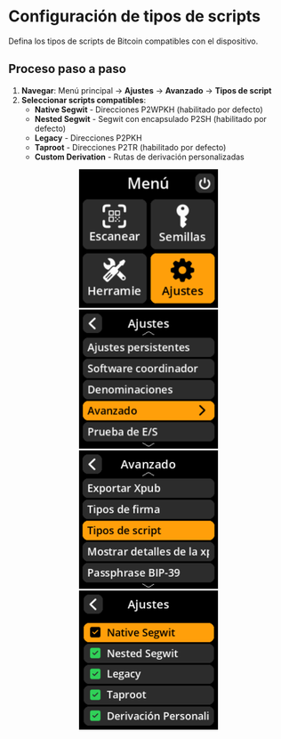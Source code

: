 # Configuración de tipos de scripts

Defina los tipos de scripts de Bitcoin compatibles con el dispositivo.

## Proceso paso a paso

1. **Navegar**: Menú principal → **Ajustes** → **Avanzado** → **Tipos de script**
2. **Seleccionar scripts compatibles**:
     - **Native Segwit** - Direcciones P2WPKH (habilitado por defecto)
     - **Nested Segwit** - Segwit con encapsulado P2SH (habilitado por defecto)
     - **Legacy** - Direcciones P2PKH
     - **Taproot** - Direcciones P2TR (habilitado por defecto)
     - **Custom Derivation** - Rutas de derivación personalizadas

<div align="center">
     <img src="images/HomeScreenSettingsSelectView.png" alt="Menú de selección de ajustes" width="250"/>
</div>

<div align="center">
     <img src="images/SettingsMainMenuAdvancedSelectView.png" alt="Menú de selección avanzada" width="250"/>
</div>

<div align="center">
     <img src="images/ScriptTypeSelectView.png" alt="Menú de selección de tipo de script" width="250"/>
</div>

<div align="center">
     <img src="images/SettingsEntryUpdateSelectionView_script_types.png" alt="Configuración de tipos de script" width="250"/>
</div>
